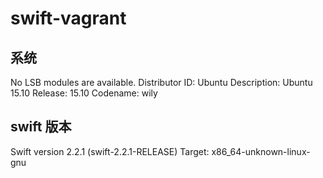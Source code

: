 # swift-vagrant

## 系统

No LSB modules are available.
Distributor ID: Ubuntu
Description:  Ubuntu 15.10
Release:  15.10
Codename: wily

## swift 版本

Swift version 2.2.1 (swift-2.2.1-RELEASE)
Target: x86_64-unknown-linux-gnu
